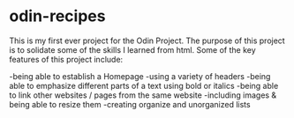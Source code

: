 # odin-recipes

This is my first ever project for the Odin Project. The purpose of this project is to solidate some of the skills I learned from html. Some of the key features of this project include:

-being able to establish a Homepage
-using a variety of headers
-being able to emphasize different parts of a text using bold or italics
-being able to link other websites / pages from the same website
-including images & being able to resize them
-creating organize and unorganized lists
